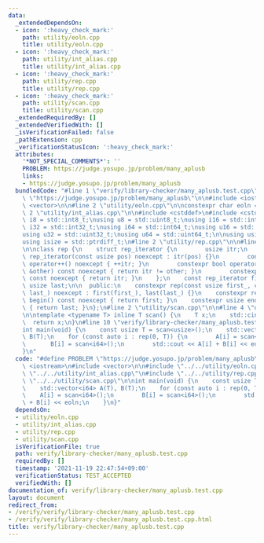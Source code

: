 ```yaml
---
data:
  _extendedDependsOn:
  - icon: ':heavy_check_mark:'
    path: utility/eoln.cpp
    title: utility/eoln.cpp
  - icon: ':heavy_check_mark:'
    path: utility/int_alias.cpp
    title: utility/int_alias.cpp
  - icon: ':heavy_check_mark:'
    path: utility/rep.cpp
    title: utility/rep.cpp
  - icon: ':heavy_check_mark:'
    path: utility/scan.cpp
    title: utility/scan.cpp
  _extendedRequiredBy: []
  _extendedVerifiedWith: []
  _isVerificationFailed: false
  _pathExtension: cpp
  _verificationStatusIcon: ':heavy_check_mark:'
  attributes:
    '*NOT_SPECIAL_COMMENTS*': ''
    PROBLEM: https://judge.yosupo.jp/problem/many_aplusb
    links:
    - https://judge.yosupo.jp/problem/many_aplusb
  bundledCode: "#line 1 \"verify/library-checker/many_aplusb.test.cpp\"\n#define PROBLEM\
    \ \"https://judge.yosupo.jp/problem/many_aplusb\"\n\n#include <iostream>\n#include\
    \ <vector>\n\n#line 2 \"utility/eoln.cpp\"\n\nconstexpr char eoln = '\\n';\n#line\
    \ 2 \"utility/int_alias.cpp\"\n\n#include <cstddef>\n#include <cstdint>\n\nusing\
    \ i8 = std::int8_t;\nusing u8 = std::uint8_t;\nusing i16 = std::int16_t;\nusing\
    \ i32 = std::int32_t;\nusing i64 = std::int64_t;\nusing u16 = std::uint16_t;\n\
    using u32 = std::uint32_t;\nusing u64 = std::uint64_t;\n\nusing usize = std::size_t;\n\
    using isize = std::ptrdiff_t;\n#line 2 \"utility/rep.cpp\"\n\n#line 4 \"utility/rep.cpp\"\
    \n\nclass rep {\n    struct rep_iterator {\n        usize itr;\n        constexpr\
    \ rep_iterator(const usize pos) noexcept : itr(pos) {}\n        constexpr void\
    \ operator++() noexcept { ++itr; }\n        constexpr bool operator!=(const usize\
    \ &other) const noexcept { return itr != other; }\n        constexpr usize operator*()\
    \ const noexcept { return itr; }\n    };\n    const rep_iterator first;\n    const\
    \ usize last;\n\n  public:\n    constexpr rep(const usize first_, const usize\
    \ last_) noexcept : first(first_), last(last_) {}\n    constexpr rep_iterator\
    \ begin() const noexcept { return first; }\n    constexpr usize end() const noexcept\
    \ { return last; }\n};\n#line 2 \"utility/scan.cpp\"\n\n#line 4 \"utility/scan.cpp\"\
    \n\ntemplate <typename T> inline T scan() {\n    T x;\n    std::cin >> x;\n  \
    \  return x;\n}\n#line 10 \"verify/library-checker/many_aplusb.test.cpp\"\n\n\
    int main(void) {\n    const usize T = scan<usize>();\n    std::vector<i64> A(T),\
    \ B(T);\n    for (const auto i : rep(0, T)) {\n        A[i] = scan<i64>();\n \
    \       B[i] = scan<i64>();\n        std::cout << A[i] + B[i] << eoln;\n    }\n\
    }\n"
  code: "#define PROBLEM \"https://judge.yosupo.jp/problem/many_aplusb\"\n\n#include\
    \ <iostream>\n#include <vector>\n\n#include \"../../utility/eoln.cpp\"\n#include\
    \ \"../../utility/int_alias.cpp\"\n#include \"../../utility/rep.cpp\"\n#include\
    \ \"../../utility/scan.cpp\"\n\nint main(void) {\n    const usize T = scan<usize>();\n\
    \    std::vector<i64> A(T), B(T);\n    for (const auto i : rep(0, T)) {\n    \
    \    A[i] = scan<i64>();\n        B[i] = scan<i64>();\n        std::cout << A[i]\
    \ + B[i] << eoln;\n    }\n}"
  dependsOn:
  - utility/eoln.cpp
  - utility/int_alias.cpp
  - utility/rep.cpp
  - utility/scan.cpp
  isVerificationFile: true
  path: verify/library-checker/many_aplusb.test.cpp
  requiredBy: []
  timestamp: '2021-11-19 22:47:54+09:00'
  verificationStatus: TEST_ACCEPTED
  verifiedWith: []
documentation_of: verify/library-checker/many_aplusb.test.cpp
layout: document
redirect_from:
- /verify/verify/library-checker/many_aplusb.test.cpp
- /verify/verify/library-checker/many_aplusb.test.cpp.html
title: verify/library-checker/many_aplusb.test.cpp
---
```

